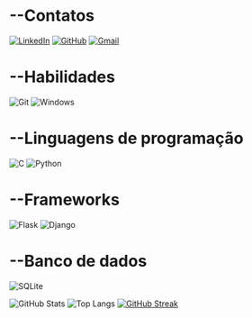 # --Contatos
[![LinkedIn](https://img.shields.io/badge/LinkedIn-0077B5?style=for-the-badge&logo=linkedin&logoColor=white)](https://www.linkedin.com/in/anderson-luz-carvalho/)
[![GitHub](https://img.shields.io/badge/GitHub-100000?style=for-the-badge&logo=github&logoColor=white)](https://github.com/Andsu022)
[![Gmail](https://img.shields.io/badge/Gmail-333333?style=for-the-badge&logo=gmail&logoColor=red)](andersondev2102@gmail.com)

# --Habilidades
![Git](https://img.shields.io/badge/GIT-E44C30?style=for-the-badge&logo=git&logoColor=white)
![Windows](https://img.shields.io/badge/Windows-000?style=for-the-badge&logo=windows&logoColor=2CA5E0)

  # --Linguagens de programação
  ![C](https://img.shields.io/badge/C-00599C?style=for-the-badge&logo=c&logoColor=white)
  ![Python](https://img.shields.io/badge/python-3670A0?style=for-the-badge&logo=python&logoColor=ffdd54)
  
  # --Frameworks
  ![Flask](https://img.shields.io/badge/flask-%23000.svg?style=for-the-badge&logo=flask&logoColor=white)
  ![Django](https://img.shields.io/badge/django-%23092E20.svg?style=for-the-badge&logo=django&logoColor=white)
  
  # --Banco de dados
  ![SQLite](https://img.shields.io/badge/SQLite-000?style=for-the-badge&logo=sqlite&logoColor=07405E)

  
  
  
  
  ![GitHub Stats](https://github-readme-stats.vercel.app/api?username=Andsu022&theme=transparent&bg_color=000&border_color=30A3DC&show_icons=true&icon_color=30A3DC&title_color=E94D5F&text_color=FFF)
  ![Top Langs](https://github-readme-stats-git-masterrstaa-rickstaa.vercel.app/api/top-langs/?username=Andsu022&bg_color=000&border_color=30A3DC&title_color=E94D5F&text_color=FFF)
  [![GitHub Streak](https://streak-stats.demolab.com/?user=Andsu022&theme=bear&background=000&border=30A3DC&dates=FFF)](https://git.io/streak-stats)
  
